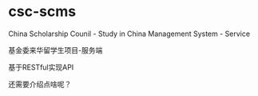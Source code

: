 # csc-scms
China Scholarship Counil - Study in China Management System - Service

基金委来华留学生项目-服务端

基于RESTful实现API

还需要介绍点啥呢？
